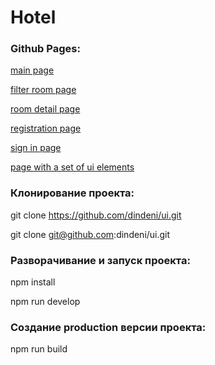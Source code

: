 # Hotel

### Github Pages:

  [main page](https://dindeni.github.io/hotel)
 
  [filter room page](https://dindeni.github.io/hotel/filter.html)

  [room detail page](https://dindeni.github.io/hotel/room.html)

  [registration page](https://dindeni.github.io/hotel/registration.html)

  [sign in page](https://dindeni.github.io/hotel/signIn.html)

  [page with a set of ui elements](https://dindeni.github.io/hotel/ui.html)

### Клонирование проекта:

  git clone https://github.com/dindeni/ui.git
  
  git clone git@github.com:dindeni/ui.git

### Разворачивание и запуск проекта:<br>
  
  npm install
  
  npm run develop

### Создание production версии проекта:

  npm run build
